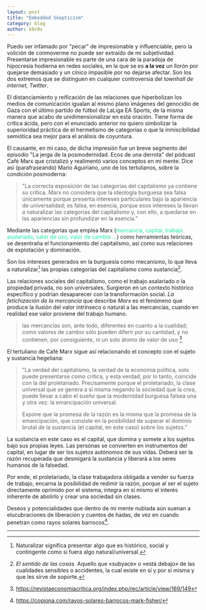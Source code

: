 ```yaml
---
layout: post
title: "Embedded Skepticism"
category: blog
author: k0r0s
---
```

Puedo ser infamado por "pecar" de impresionable y influenciable, pero la volición de conmoverme no puede ser extraído de mi subjetividad. Presentarse impresionable es parte de una cara de la paradoja de hipocresía hodierna en redes sociales, en la que se es **a la vez** un llorón por quejarse demasiado y un cínico impasible por no dejarse afectar. Son los dos extremos que se distinguen en cualquier controversia del _townhall de internet, Twitter_. 

El distanciamiento y reificación de las relaciones que hiperbolizan los medios de comunicación igualan al mismo plano imágenes del genocidio de Gaza con el último partido de fútbol de LaLiga EA Sports; de la misma manera que acabo de unidimensionalizar en esta oración. Tiene forma de crítica ácida, pero con el enunciado anterior no quiero simbolizar la superioridad práctica de el hermetismo de categorías o que la inmiscibilidad semiótica sea mejor para el análisis de coyuntura.

El causante, en mi caso, de dicha impresión fue un breve segmento del episodio "La jerga de la posmodernidad. Ecos de una derrota" del pódcast Café Marx que cristalizó y realimentó varios conceptos en mi mente. Dice así (parafraseando) Mario Aguiriano, uno de los tertulianos, sobre la condición posmoderna: 

> "La correcta exposición de las categorías del capitalismo ya contiene su crítica. Marx no considera que la ideología burguesa sea falsa únicamente porque presenta intereses particulares bajo la apariencia de universalidad; es falsa, en esencia, porque esos intereses la llevan a naturalizar las categorías del capitalismo y, con ello, a quedarse en las apariencias sin profundizar en la esencia."

Mediante las categorías que emplea Marx (<font color = "#1ce7ad">mercancía, capital, trabajo asalariado, valor de uso, valor de cambio ...</font>) como herramientas teóricas, se desentraña el funcionamiento del capitalismo, así como sus relaciones de explotación y dominación. 

Son los intereses generados en la burguesía como mecanismo, lo que lleva a naturalizar[^2] las propias categorías del capitalismo como sustancia[^1]. 

Las relaciones sociales del capitalismo, como el trabajo asalariado o la propiedad privada, no son universales. Surgieron en un contexto histórico específico y podrían desaparecer con la transformación social. _La fetichización de la mercancía_ que describe _Marx_ es el fenómeno que produce la ilusión del valor intrínseco o natural a las mercancías, cuando en realidad ese valor proviene del trabajo humano. 

> las mercancías son,  ante  todo,  diferentes  en  cuanto  a  la  cualidad;  como  valores  de  cambio  sólo  pueden  diferir  por  su  cantidad, y no contienen, por consiguiente, ni un solo átomo de valor de uso [^3]

El tertuliano de Café Marx sigue así relacionando el concepto con el sujeto y sustancia hegeliana: 

> "La verdad del capitalismo, la verdad de la economía política, solo puede presentarse como crítica, y esta verdad, por lo tanto, coincide con la del proletariado. Precisamente porque el proletariado, la clase universal que se genera a sí misma negando la sociedad que la crea, puede llevar a cabo el sueño que la modernidad burguesa falsea una y otra vez: la emancipación universal. 
>
> Expone que la promesa de la razón es la misma que la promesa de la emancipación, que consiste en la posibilidad de superar el dominio brutal de la sustancia (el capital, en este caso) sobre los sujetos."

La sustancia en este caso es el capital, que domina y somete a los sujetos bajo sus propias leyes. Las personas se convierten en instrumentos del capital, en lugar de ser los sujetos autónomos de sus vidas. Deberá ser la razón recuperada que desmigará la sustancia y liberará a los seres humanos de la falsedad.

Por ende, el proletariado, la clase trabajadora obligada a vender su fuerza de trabajo, encarna la posibilidad de redimir la razón, porque al ser el sujeto directamente oprimido por el sistema, integra en sí mismo el interés inherente de abolirlo y crear una sociedad sin clases.

Deseos y potencialidades que dentro de mi mente nublada aún suenan a elucubraciones de liberación y cuentos de hadas, de vez en cuando penetran como rayos solares barrocos[^4].

---------
[^1]: _El sentido de las cosas_. Aquello que «subyace» o «está debajo» de las cualidades sensibles o accidentes, la cual existe en sí y por sí misma y que les sirve de soporte.

[^2]: Naturalizar significa presentar algo que es histórico, social y contingente como si fuera algo natural/universal.

[^3]: https://revistaeconomiacritica.org/index.php/rec/article/view/169/149

[^4]: https://copiona.com/rayos-solares-barrocos-mark-fisher/
